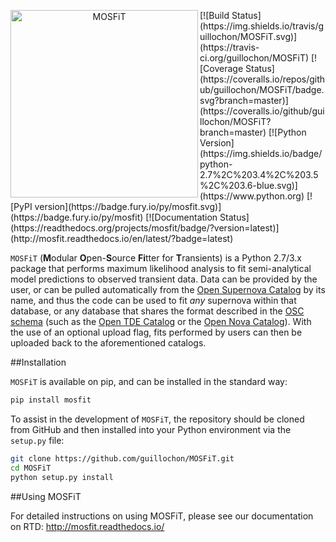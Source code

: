<p align="center"><img src="logo.png" align="left" alt="MOSFiT" width="300"/></p>
[![Build Status](https://img.shields.io/travis/guillochon/MOSFiT.svg)](https://travis-ci.org/guillochon/MOSFiT)
[![Coverage Status](https://coveralls.io/repos/github/guillochon/MOSFiT/badge.svg?branch=master)](https://coveralls.io/github/guillochon/MOSFiT?branch=master)
[![Python Version](https://img.shields.io/badge/python-2.7%2C%203.4%2C%203.5%2C%203.6-blue.svg)](https://www.python.org)
[![PyPI version](https://badge.fury.io/py/mosfit.svg)](https://badge.fury.io/py/mosfit)
[![Documentation Status](https://readthedocs.org/projects/mosfit/badge/?version=latest)](http://mosfit.readthedocs.io/en/latest/?badge=latest)

`MOSFiT` (**M**odular **O**pen-**S**ource **Fi**tter for **T**ransients) is a Python 2.7/3.x package that performs maximum likelihood analysis to fit semi-analytical model predictions to observed transient data. Data can be provided by the user, or can be pulled automatically from the [Open Supernova Catalog](https://sne.space) by its name, and thus the code can be used to fit *any* supernova within that database, or any database that shares the format described in the [OSC schema](https://github.com/astrocatalogs/supernovae/blob/master/SCHEMA.md) (such as the [Open TDE Catalog](https://tde.space) or the [Open Nova Catalog](https://opennova.space)). With the use of an optional upload flag, fits performed by users can then be uploaded back to the aforementioned catalogs.<br clear="all">

##Installation

`MOSFiT` is available on pip, and can be installed in the standard way:

```bash
pip install mosfit
```

To assist in the development of `MOSFiT`, the repository should be cloned from GitHub and then installed into your Python environment via the `setup.py` file:

```bash
git clone https://github.com/guillochon/MOSFiT.git
cd MOSFiT
python setup.py install
```

##Using MOSFiT

For detailed instructions on using MOSFiT, please see our documentation on RTD: http://mosfit.readthedocs.io/
